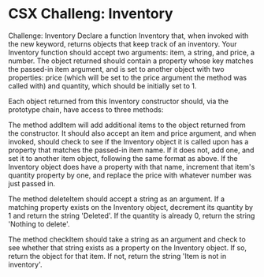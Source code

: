 # CSX Challeng: Inventory
Challenge: Inventory
Declare a function Inventory that, when invoked with the new keyword, returns objects that keep track of an inventory. Your Inventory function should accept two arguments: item, a string, and price, a number. The object returned should contain a property whose key matches the passed-in item argument, and is set to another object with two properties: price (which will be set to the price argument the method was called with) and quantity, which should be initially set to 1.

Each object returned from this Inventory constructor should, via the prototype chain, have access to three methods:

The method addItem will add additional items to the object returned from the constructor. It should also accept an item and price argument, and when invoked, should check to see if the Inventory object it is called upon has a property that matches the passed-in item name. If it does not, add one, and set it to another item object, following the same format as above. If the Inventory object does have a property with that name, increment that item's quantity property by one, and replace the price with whatever number was just passed in.

The method deleteItem should accept a string as an argument. If a matching property exists on the Inventory object, decrement its quantity by 1 and return the string 'Deleted'. If the quantity is already 0, return the string 'Nothing to delete'.

The method checkItem should take a string as an argument and check to see whether that string exists as a property on the Inventory object. If so, return the object for that item. If not, return the string 'Item is not in inventory'.
